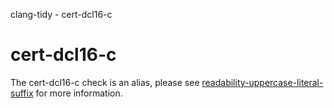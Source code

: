 clang-tidy - cert-dcl16-c

</div>

<div class="meta"
http-equiv=refresh="5;URL=readability-uppercase-literal-suffix.html">

</div>

# cert-dcl16-c

The cert-dcl16-c check is an alias, please see
[readability-uppercase-literal-suffix](https://clang.llvm.org/extra/clang-tidy/checks/readability-uppercase-literal-suffix.html)
for more information.
